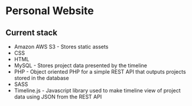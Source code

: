 <h1>Personal Website</h1>
<h2>Current stack</h2>
<ul>
    <li>Amazon AWS S3 - Stores static assets</li>
    <li>CSS</li>
    <li>HTML</li>
    <li>MySQL - Stores project data presented by the timeline</li>
    <li>PHP - Object oriented PHP for a simple REST API that outputs projects stored in the database
    <li>SASS</li>    
    <li>Timeline.js - Javascript library used to make timeline view of project data using JSON from the REST API</li>
</ul>
